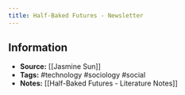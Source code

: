 ```yaml
---
title: Half-Baked Futures - Newsletter
---
```

## Information
- **Source:** [[Jasmine Sun]]
- **Tags:** #technology #sociology #social 
- **Notes:** [[Half-Baked Futures - Literature Notes]]